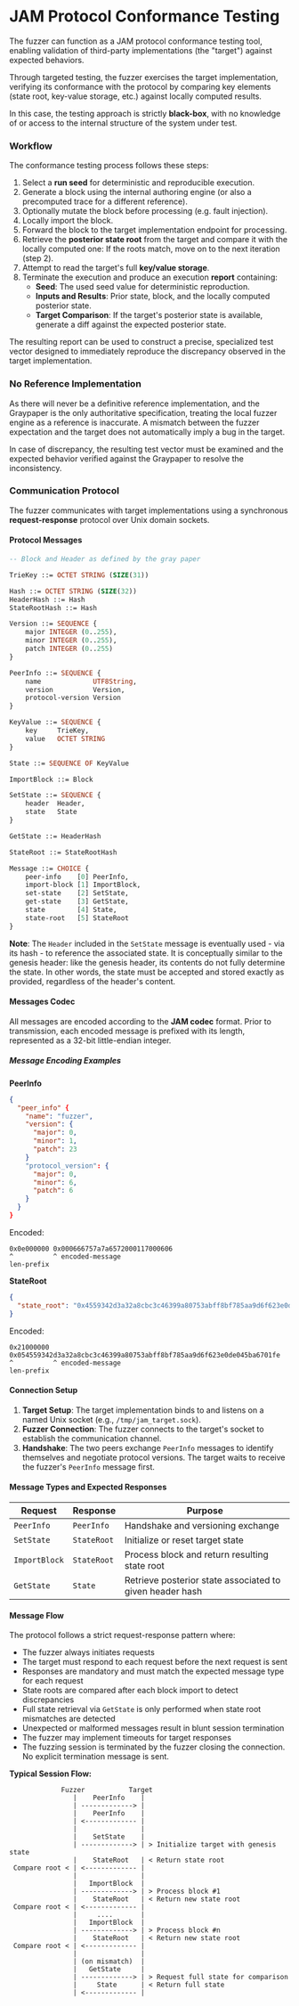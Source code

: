 # JAM Protocol Conformance Testing

The fuzzer can function as a JAM protocol conformance testing tool,
enabling validation of third-party implementations (the "target") against
expected behaviors.

Through targeted testing, the fuzzer exercises the target implementation,
verifying its conformance with the protocol by comparing key elements
(state root, key-value storage, etc.) against locally computed results.

In this case, the testing approach is strictly **black-box**, with no knowledge
of or access to the internal structure of the system under test.

### Workflow

The conformance testing process follows these steps:

1. Select a **run seed** for deterministic and reproducible execution.  
2. Generate a block using the internal authoring engine (or also a precomputed
   trace for a different reference).
3. Optionally mutate the block before processing (e.g. fault injection).
4. Locally import the block.  
5. Forward the block to the target implementation endpoint for processing.  
6. Retrieve the **posterior state root** from the target and compare it with the
   locally computed one: If the roots match, move on to the next iteration (step 2).  
7. Attempt to read the target's full **key/value storage**.
8. Terminate the execution and produce an execution **report** containing:  
   - **Seed**: The used seed value for deterministic reproduction.  
   - **Inputs and Results**: Prior state, block, and the locally computed
     posterior state.
   - **Target Comparison**: If the target's posterior state is available,
     generate a diff against the expected posterior state.  

The resulting report can be used to construct a precise, specialized test
vector designed to immediately reproduce the discrepancy observed in the target
implementation.

### No Reference Implementation

As there will never be a definitive reference implementation, and the Graypaper
is the only authoritative specification, treating the local fuzzer engine as a
reference is inaccurate. A mismatch between the fuzzer expectation and the
target does not automatically imply a bug in the target.

In case of discrepancy, the resulting test vector must be examined and the
expected behavior verified against the Graypaper to resolve the inconsistency.

### Communication Protocol

The fuzzer communicates with target implementations using a synchronous
**request-response** protocol over Unix domain sockets.

#### Protocol Messages

```asn1
-- Block and Header as defined by the gray paper

TrieKey ::= OCTET STRING (SIZE(31))

Hash ::= OCTET STRING (SIZE(32))
HeaderHash ::= Hash
StateRootHash ::= Hash

Version ::= SEQUENCE {
    major INTEGER (0..255),
    minor INTEGER (0..255),
    patch INTEGER (0..255)
}

PeerInfo ::= SEQUENCE {
    name             UTF8String,
    version          Version,
    protocol-version Version
}

KeyValue ::= SEQUENCE {
    key     TrieKey,
    value   OCTET STRING
}

State ::= SEQUENCE OF KeyValue

ImportBlock ::= Block

SetState ::= SEQUENCE {
    header  Header,
    state   State
}

GetState ::= HeaderHash

StateRoot ::= StateRootHash

Message ::= CHOICE {
    peer-info    [0] PeerInfo,
    import-block [1] ImportBlock,
    set-state    [2] SetState,
    get-state    [3] GetState,
    state        [4] State,
    state-root   [5] StateRoot
}
```

**Note**: The `Header` included in the `SetState` message is eventually
used - via its hash - to reference the associated state. It is conceptually
similar to the genesis header: like the genesis header, its contents do not
fully determine the state. In other words, the state must be accepted and
stored exactly as provided, regardless of the header's content.

#### Messages Codec

All messages are encoded according to the **JAM codec** format. Prior to
transmission, each encoded message is prefixed with its length, represented as a
32-bit little-endian integer.

##### Message Encoding Examples

**PeerInfo**

```json
{
  "peer_info" {
    "name": "fuzzer",
    "version": {
      "major": 0,
      "minor": 1,
      "patch": 23
    }
    "protocol_version": {
      "major": 0,
      "minor": 6,
      "patch": 6
    }
  }
}
```

Encoded:
```
0x0e000000 0x000666757a7a6572000117000606
^          ^ encoded-message
len-prefix
```

**StateRoot**

```json
{
  "state_root": "0x4559342d3a32a8cbc3c46399a80753abff8bf785aa9d6f623e0de045ba6701fe"
}
```

Encoded:
```
0x21000000 0x054559342d3a32a8cbc3c46399a80753abff8bf785aa9d6f623e0de045ba6701fe
^          ^ encoded-message
len-prefix
```

#### Connection Setup

1. **Target Setup**: The target implementation binds to and listens on a named
   Unix socket (e.g., `/tmp/jam_target.sock`).
2. **Fuzzer Connection**: The fuzzer connects to the target's socket to
   establish the communication channel.
3. **Handshake**: The two peers exchange `PeerInfo` messages to identify
   themselves and negotiate protocol versions. The target waits to receive the
   fuzzer's `PeerInfo` message first.

#### Message Types and Expected Responses

| Request | Response | Purpose |
|----------------|-------------------|---------|
| `PeerInfo` | `PeerInfo` | Handshake and versioning exchange |
| `SetState` | `StateRoot` | Initialize or reset target state |
| `ImportBlock` | `StateRoot` | Process block and return resulting state root |
| `GetState` | `State` | Retrieve posterior state associated to given header hash |

#### Message Flow

The protocol follows a strict request-response pattern where:
- The fuzzer always initiates requests
- The target must respond to each request before the next request is sent
- Responses are mandatory and must match the expected message type for each request
- State roots are compared after each block import to detect discrepancies
- Full state retrieval via `GetState` is only performed when state root
  mismatches are detected
- Unexpected or malformed messages result in blunt session termination
- The fuzzer may implement timeouts for target responses
- The fuzzing session is terminated by the fuzzer closing the connection.
  No explicit termination message is sent.

**Typical Session Flow:**

```
             Fuzzer           Target
                |    PeerInfo    |
                | -------------> |
                |    PeerInfo    |
                | <------------- |
                |                |
                |    SetState    |
                | -------------> | > Initialize target with genesis state
                |    StateRoot   | < Return state root
 Compare root < | <------------- |
                |                |
                |   ImportBlock  |
                | -------------> | > Process block #1
                |    StateRoot   | < Return new state root
 Compare root < | <------------- |
                |     ....       |
                |   ImportBlock  |
                | -------------> | > Process block #n
                |    StateRoot   | < Return new state root
 Compare root < | <------------- |
                |                |
                | (on mismatch)  |
                |   GetState     | 
                | -------------> | > Request full state for comparison
                |     State      | < Return full state
                | <------------- |
```
